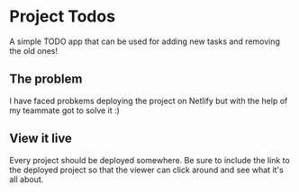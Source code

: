 # Project Todos

A simple TODO app that can be used for adding new tasks and removing the old ones!

## The problem

I have faced probkems deploying the project on Netlify but with the help of my teammate got to solve it :)

## View it live

Every project should be deployed somewhere. Be sure to include the link to the deployed project so that the viewer can click around and see what it's all about.
